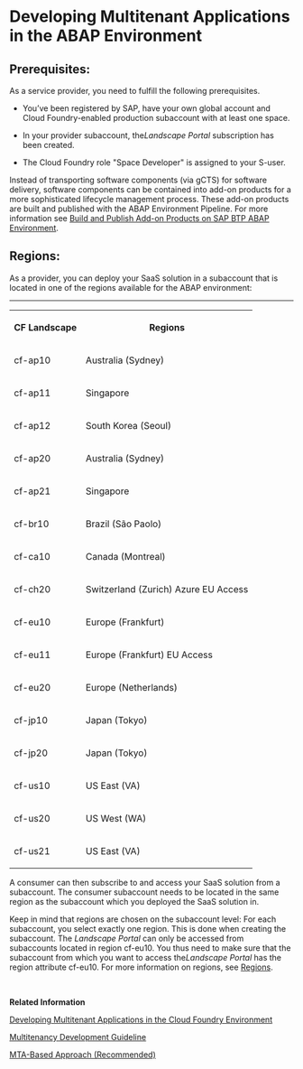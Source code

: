 <!-- loio195031ff8f484b51af16fe392ec2ae6e -->

# Developing Multitenant Applications in the ABAP Environment



<a name="loio195031ff8f484b51af16fe392ec2ae6e__section_b4k_brp_qmb"/>

## Prerequisites:

As a service provider, you need to fulfill the following prerequisites.

-   You’ve been registered by SAP, have your own global account and Cloud Foundry-enabled production subaccount with at least one space.

-   In your provider subaccount, the*Landscape Portal* subscription has been created.

-   The Cloud Foundry role "Space Developer" is assigned to your S-user.


Instead of transporting software components \(via gCTS\) for software delivery, software components can be contained into add-on products for a more sophisticated lifecycle management process. These add-on products are built and published with the ABAP Environment Pipeline. For more information see [Build and Publish Add-on Products on SAP BTP ABAP Environment](https://sap.github.io/jenkins-library/scenarios/abapEnvironmentAddons/).



<a name="loio195031ff8f484b51af16fe392ec2ae6e__section_bx2_fgd_1rb"/>

## Regions:

As a provider, you can deploy your SaaS solution in a subaccount that is located in one of the regions available for the ABAP environment:

****


<table>
<tr>
<th valign="top">

CF Landscape



</th>
<th valign="top">

Regions



</th>
</tr>
<tr>
<td valign="top">

cf-ap10



</td>
<td valign="top">

Australia \(Sydney\)



</td>
</tr>
<tr>
<td valign="top">

cf-ap11



</td>
<td valign="top">

Singapore



</td>
</tr>
<tr>
<td valign="top">

cf-ap12



</td>
<td valign="top">

South Korea \(Seoul\)



</td>
</tr>
<tr>
<td valign="top">

cf-ap20



</td>
<td valign="top">

Australia \(Sydney\)



</td>
</tr>
<tr>
<td valign="top">

cf-ap21



</td>
<td valign="top">

Singapore



</td>
</tr>
<tr>
<td valign="top">

cf-br10



</td>
<td valign="top">

Brazil \(São Paolo\)



</td>
</tr>
<tr>
<td valign="top">

cf-ca10



</td>
<td valign="top">

Canada \(Montreal\)



</td>
</tr>
<tr>
<td valign="top">

cf-ch20



</td>
<td valign="top">

Switzerland \(Zurich\) Azure EU Access



</td>
</tr>
<tr>
<td valign="top">

cf-eu10



</td>
<td valign="top">

Europe \(Frankfurt\)



</td>
</tr>
<tr>
<td valign="top">

cf-eu11



</td>
<td valign="top">

Europe \(Frankfurt\) EU Access



</td>
</tr>
<tr>
<td valign="top">

cf-eu20



</td>
<td valign="top">

Europe \(Netherlands\)



</td>
</tr>
<tr>
<td valign="top">

cf-jp10



</td>
<td valign="top">

Japan \(Tokyo\)



</td>
</tr>
<tr>
<td valign="top">

cf-jp20



</td>
<td valign="top">

Japan \(Tokyo\)



</td>
</tr>
<tr>
<td valign="top">

cf-us10



</td>
<td valign="top">

US East \(VA\)



</td>
</tr>
<tr>
<td valign="top">

cf-us20



</td>
<td valign="top">

US West \(WA\)



</td>
</tr>
<tr>
<td valign="top">

cf-us21



</td>
<td valign="top">

US East \(VA\)



</td>
</tr>
</table>

A consumer can then subscribe to and access your SaaS solution from a subaccount. The consumer subaccount needs to be located in the same region as the subaccount which you deployed the SaaS solution in.

Keep in mind that regions are chosen on the subaccount level: For each subaccount, you select exactly one region. This is done when creating the subaccount. The *Landscape Portal* can only be accessed from subaccounts located in region cf-eu10. You thus need to make sure that the subaccount from which you want to access the*Landscape Portal* has the region attribute cf-eu10. For more information on regions, see [Regions](https://help.sap.com/viewer/65de2977205c403bbc107264b8eccf4b/Cloud/en-US/350356d1dc314d3199dca15bd2ab9b0e.html).

 

**Related Information**  


[Developing Multitenant Applications in the Cloud Foundry Environment](https://help.sap.com/viewer/65de2977205c403bbc107264b8eccf4b/Cloud/en-US/5e8a2b74e4f2442b8257c850ed912f48.html)

[Multitenancy Development Guideline](multitenancy-development-guideline-9d994c8.md "Multitenancy is required if you want to run several customers on the same ABAP system. When building tenant-aware applications on top of the ABAP environment, you must follow dedicated rules to ensure, for example, a content separation between different customers.")

[MTA-Based Approach \(Recommended\)](mta-based-approach-recommended-ca0cc10.md "The previous steps can also be done in a descriptive way using a so called multitarget application (MTA).")

